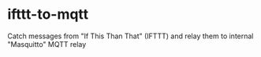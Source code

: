 # ifttt-to-mqtt
Catch messages from "If This Than That" (IFTTT) and relay them to internal "Masquitto" MQTT relay
